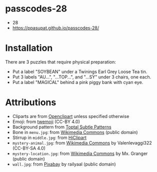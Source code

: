 # passcodes-28

* 28
* <https://ppasupat.github.io/passcodes-28/>

# Installation

There are 3 puzzles that require physical preparation:
* Put a label "SOYBEAN" under a Twinings Earl Grey Loose Tea tin.
* Put 3 labels "AU...", "...TOP...", and "...SY" under 3 chairs, one each.
* Put a label "MAGICAL" behind a pink piggy bank with cyan eye.

# Attributions

* Cliparts are from [Openclipart](https://openclipart.org/) unless specified otherwise
* Emoji: from [twemoji](https://github.com/twitter/twemoji) (CC-BY 4.0)
* Background pattern from [Toptal Subtle Patterns](https://www.toptal.com/designers/subtlepatterns/)
* Bone in `menu.jpg`: from [Wikimedia Commons](https://commons.wikimedia.org/wiki/File:Gray916.png) (public domain)
* Stirrup in `middle.jpg`: from [HiClipart](https://www.hiclipart.com/free-transparent-background-png-clipart-lufsb)
* `mystery-animal.jpg`: from [Wikimedia Commons](https://commons.wikimedia.org/wiki/File:Pez-rosado-con-manos.jpg) by Valenlevaggi322 (CC-BY-SA 4.0)
* `mystery-location.jpg`: from [Wikimedia Commons](https://commons.wikimedia.org/wiki/File:Nashville_International_Airport_Concourse_B_interior_1.jpg) by Mx. Granger (public domain)
* `wall.jpg`: from [Pixabay](https://pixabay.com/photos/wall-brick-wall-texture-1733680/) by railyaal (public domain)
